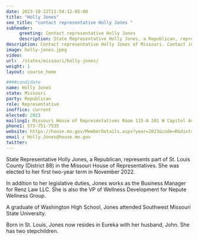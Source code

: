 ```yaml
---
date: 2023-10-22T11:54:12-05:00
title: "Holly Jones"
seo_title: "contact representative Holly Jones "
subheader:
     greeting: Contact representative Holly Jones
     description: State Representative Holly Jones, a Republican, represents part of St. Louis County (District 88) in the Missouri House of Representatives. She was elected to her first two-year term in November 2022.
description: Contact representative Holly Jones of Missouri. Contact information for Holly Jones includes email address, phone number, and mailing address.
image: holly-jones.jpeg
video:
url:  /states/missouri/holly-jones/
weight: 1
layout: course_home

####candidate
name: Holly Jones
state: Missouri
party: Republican
role: Representative
inoffice: current
elected: 2023
mailing1: Missouri House of Representatives Room 115-A 201 W Capitol Ave Jefferson City, MO 65101
phone1: 573-751-7535
website: https://house.mo.gov/MemberDetails.aspx?year=2023&code=R&district=088/
email : Holly.Jones@house.mo.gov
twitter:
---
```


State Representative Holly Jones, a Republican, represents part of St. Louis County (District 88) in the Missouri House of Representatives. She was elected to her first two-year term in November 2022.

In addition to her legislative duties, Jones works as the Business Manager for Renz Law LLC. She is also the VP of Wellness Development for Nepute Wellness Group.

A graduate of Washington High School, Jones attended Southwest Missouri State University.

Born in St. Louis, Jones now resides in Eureka with her husband, John. She has two stepchildren.
